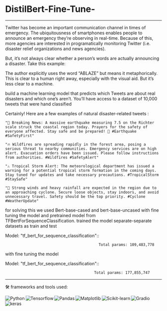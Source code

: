 # DistilBert-Fine-Tune-
________________________________________________________________________________________________________________________________________________________________________________________

Twitter has become an important communication channel in times of emergency.
The ubiquitousness of smartphones enables people to announce an emergency they’re observing in real-time. Because of this, more agencies are interested in programatically monitoring Twitter (i.e. disaster relief organizations and news agencies).

But, it’s not always clear whether a person’s words are actually announcing a disaster. Take this example:

The author explicitly uses the word “ABLAZE” but means it metaphorically. This is clear to a human right away, especially with the visual aid. But it’s less clear to a machine.

 build a machine learning model that predicts which Tweets are about real disasters and which one’s aren’t. You’ll have access to a dataset of 10,000 tweets that were hand classified

Certainly! Here are a few examples of natural disaster-related tweets :

    "🚨 Breaking News: A massive earthquake measuring 7.5 on the Richter scale struck the coastal region today. Prayers for the safety of everyone affected. Stay safe and be prepared! 🙏 #Earthquake #SafetyFirst"

    "🔥 Wildfires are spreading rapidly in the forest area, posing a serious threat to nearby communities. Emergency services are on high alert. Evacuation orders have been issued. Please follow instructions from authorities. #Wildfires #SafetyAlert"

    "⚠️ Tropical Storm Alert: The meteorological department has issued a warning for a potential tropical storm formation in the coming days. Stay tuned for updates and take necessary precautions. #TropicalStorm #StaySafe"

    "💨 Strong winds and heavy rainfall are expected in the region due to an approaching cyclone. Secure loose objects, stay indoors, and avoid unnecessary travel. Safety should be the top priority. #Cyclone #WeatherUpdate"

 for solving this we used Bert-base-cased and bert-base-uncased with fine tuning the model and pretrained model from TFBertForSequenceClassification.
 trained the model separate-separate datasets as train and test

 Model: "tf_bert_for_sequence_classification"::
                                             
                                              Total params: 109,483,778 

with fine tuning the model


 Model: "tf_bert_for_sequence_classification"::


                                            Total params: 177,855,747

________________________________________________________________________________________________________________________________________________________________________________________________________

🛠 frameworks and tools used:

<img align="left" alt="Python" src="https://img.shields.io/badge/python-3670A0?style=for-the-badge&logo=python&logoColor=ffdd54" />


<img align="left" alt="Tensorflow" src="https://img.shields.io/badge/TensorFlow-%23FF6F00.svg?style=for-the-badge&logo=TensorFlow&logoColor=white" />

<img align="left" alt="Pandas" src="https://img.shields.io/badge/pandas-%23150458.svg?style=for-the-badge&logo=pandas&logoColor=white" />


<img align="left" alt="Matplotlib" src="https://img.shields.io/badge/Matplotlib-%23ffffff.svg?style=for-the-badge&logo=Matplotlib&logoColor=black" />

<img align="left" alt="Scikit-learn" src="https://img.shields.io/badge/scikit--learn-%23F7931E.svg?style=for-the-badge&logo=scikit-learn&logoColor=white" />

<img align="left" alt="Gradio" src="https://gradio.app/" />

<img align="left" alt="keras" src="https://keras.io/" />
